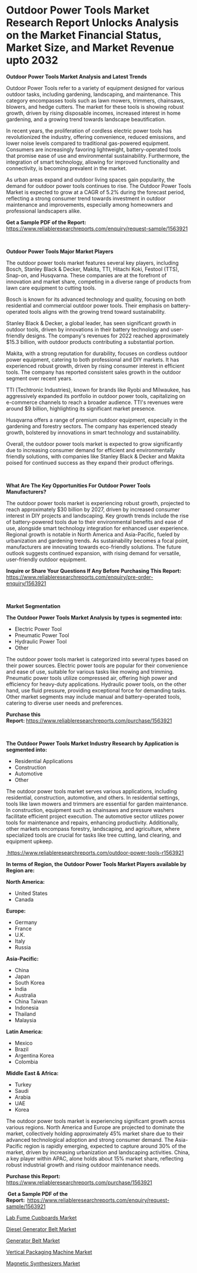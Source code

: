 <p><h1>Outdoor Power Tools Market Research Report Unlocks Analysis on the Market Financial Status, Market Size, and Market Revenue upto 2032</h1></p><p><strong>Outdoor Power Tools Market Analysis and Latest Trends</strong></p>
<p><p>Outdoor Power Tools refer to a variety of equipment designed for various outdoor tasks, including gardening, landscaping, and maintenance. This category encompasses tools such as lawn mowers, trimmers, chainsaws, blowers, and hedge cutters. The market for these tools is showing robust growth, driven by rising disposable incomes, increased interest in home gardening, and a growing trend towards landscape beautification. </p><p>In recent years, the proliferation of cordless electric power tools has revolutionized the industry, offering convenience, reduced emissions, and lower noise levels compared to traditional gas-powered equipment. Consumers are increasingly favoring lightweight, battery-operated tools that promise ease of use and environmental sustainability. Furthermore, the integration of smart technology, allowing for improved functionality and connectivity, is becoming prevalent in the market. </p><p>As urban areas expand and outdoor living spaces gain popularity, the demand for outdoor power tools continues to rise. The Outdoor Power Tools Market is expected to grow at a CAGR of 5.2% during the forecast period, reflecting a strong consumer trend towards investment in outdoor maintenance and improvements, especially among homeowners and professional landscapers alike.</p></p>
<p><strong>Get a Sample PDF of the Report:&nbsp;</strong> <a href="https://www.reliableresearchreports.com/enquiry/request-sample/1563921?utm_campaign=34&utm_medium=2&utm_source=Github&utm_content=ia&utm_term=11042025&utm_id=outdoor-power-tools">https://www.reliableresearchreports.com/enquiry/request-sample/1563921</a></p>
<p>&nbsp;</p>
<p><strong>Outdoor Power Tools Major Market Players</strong></p>
<p><p>The outdoor power tools market features several key players, including Bosch, Stanley Black & Decker, Makita, TTI, Hitachi Koki, Festool (TTS), Snap-on, and Husqvarna. These companies are at the forefront of innovation and market share, competing in a diverse range of products from lawn care equipment to cutting tools.</p><p>Bosch is known for its advanced technology and quality, focusing on both residential and commercial outdoor power tools. Their emphasis on battery-operated tools aligns with the growing trend toward sustainability.</p><p>Stanley Black & Decker, a global leader, has seen significant growth in outdoor tools, driven by innovations in their battery technology and user-friendly designs. The company's revenues for 2022 reached approximately $15.3 billion, with outdoor products contributing a substantial portion.</p><p>Makita, with a strong reputation for durability, focuses on cordless outdoor power equipment, catering to both professional and DIY markets. It has experienced robust growth, driven by rising consumer interest in efficient tools. The company has reported consistent sales growth in the outdoor segment over recent years.</p><p>TTI (Techtronic Industries), known for brands like Ryobi and Milwaukee, has aggressively expanded its portfolio in outdoor power tools, capitalizing on e-commerce channels to reach a broader audience. TTI's revenues were around $9 billion, highlighting its significant market presence.</p><p>Husqvarna offers a range of premium outdoor equipment, especially in the gardening and forestry sectors. The company has experienced steady growth, bolstered by innovations in smart technology and sustainability.</p><p>Overall, the outdoor power tools market is expected to grow significantly due to increasing consumer demand for efficient and environmentally friendly solutions, with companies like Stanley Black & Decker and Makita poised for continued success as they expand their product offerings.</p></p>
<p>&nbsp;</p>
<p><strong>What Are The Key Opportunities For Outdoor Power Tools Manufacturers?</strong></p>
<p><p>The outdoor power tools market is experiencing robust growth, projected to reach approximately $30 billion by 2027, driven by increased consumer interest in DIY projects and landscaping. Key growth trends include the rise of battery-powered tools due to their environmental benefits and ease of use, alongside smart technology integration for enhanced user experience. Regional growth is notable in North America and Asia-Pacific, fueled by urbanization and gardening trends. As sustainability becomes a focal point, manufacturers are innovating towards eco-friendly solutions. The future outlook suggests continued expansion, with rising demand for versatile, user-friendly outdoor equipment.</p></p>
<p><strong>Inquire or Share Your Questions If Any Before Purchasing This Report:</strong> <a href="https://www.reliableresearchreports.com/enquiry/pre-order-enquiry/1563921?utm_campaign=34&utm_medium=2&utm_source=Github&utm_content=ia&utm_term=11042025&utm_id=outdoor-power-tools">https://www.reliableresearchreports.com/enquiry/pre-order-enquiry/1563921</a></p>
<p>&nbsp;</p>
<p><strong>Market Segmentation</strong></p>
<p><strong>The Outdoor Power Tools Market Analysis by types is segmented into:</strong></p>
<p><ul><li>Electric Power Tool</li><li>Pneumatic Power Tool</li><li>Hydraulic Power Tool</li><li>Other</li></ul></p>
<p><p>The outdoor power tools market is categorized into several types based on their power sources. Electric power tools are popular for their convenience and ease of use, suitable for various tasks like mowing and trimming. Pneumatic power tools utilize compressed air, offering high power and efficiency for heavy-duty applications. Hydraulic power tools, on the other hand, use fluid pressure, providing exceptional force for demanding tasks. Other market segments may include manual and battery-operated tools, catering to diverse user needs and preferences.</p></p>
<p><strong>Purchase this Report:&nbsp;</strong><a href="https://www.reliableresearchreports.com/purchase/1563921?utm_campaign=34&utm_medium=2&utm_source=Github&utm_content=ia&utm_term=11042025&utm_id=outdoor-power-tools">https://www.reliableresearchreports.com/purchase/1563921</a></p>
<p>&nbsp;</p>
<p><strong>The Outdoor Power Tools Market Industry Research by Application is segmented into:</strong></p>
<p><ul><li>Residential Applications</li><li>Construction</li><li>Automotive</li><li>Other</li></ul></p>
<p><p>The outdoor power tools market serves various applications, including residential, construction, automotive, and others. In residential settings, tools like lawn mowers and trimmers are essential for garden maintenance. In construction, equipment such as chainsaws and pressure washers facilitate efficient project execution. The automotive sector utilizes power tools for maintenance and repairs, enhancing productivity. Additionally, other markets encompass forestry, landscaping, and agriculture, where specialized tools are crucial for tasks like tree cutting, land clearing, and equipment upkeep.</p></p>
<p><a href="https://www.reliableresearchreports.com/outdoor-power-tools-r1563921?utm_campaign=34&utm_medium=2&utm_source=Github&utm_content=ia&utm_term=11042025&utm_id=outdoor-power-tools">&nbsp;https://www.reliableresearchreports.com/outdoor-power-tools-r1563921</a></p>
<p><strong>In terms of Region, the Outdoor Power Tools Market Players available by Region are:</strong></p>
<p>
    <p> <strong> North America: </strong>
        <ul>
            <li>United States</li>
            <li>Canada</li>
        </ul>
        </p> 
    <p> <strong> Europe: </strong>
        <ul>
            <li>Germany</li>
            <li>France</li>
            <li>U.K.</li>
            <li>Italy</li>
            <li>Russia</li>
        </ul>
        </p> 
    <p> <strong> Asia-Pacific: </strong>
        <ul>
            <li>China</li>
            <li>Japan</li>
            <li>South Korea</li>
            <li>India</li>
            <li>Australia</li>
            <li>China Taiwan</li>
            <li>Indonesia</li>
            <li>Thailand</li>
            <li>Malaysia</li>
        </ul>
        </p> 
    <p> <strong> Latin America: </strong>
        <ul>
            <li>Mexico</li>
            <li>Brazil</li>
            <li>Argentina Korea</li>
            <li>Colombia</li>
        </ul>
        </p> 
    <p> <strong> Middle East & Africa: </strong>
        <ul>
            <li>Turkey</li>
            <li>Saudi</li>
            <li>Arabia</li>
            <li>UAE</li>
            <li>Korea</li>
        </ul>
    </p>
    </p>
<p><p>The outdoor power tools market is experiencing significant growth across various regions. North America and Europe are projected to dominate the market, collectively holding approximately 45% market share due to their advanced technological adoption and strong consumer demand. The Asia-Pacific region is rapidly emerging, expected to capture around 30% of the market, driven by increasing urbanization and landscaping activities. China, a key player within APAC, alone holds about 15% market share, reflecting robust industrial growth and rising outdoor maintenance needs.</p></p>
<p><strong>Purchase this Report: </strong><a href="https://www.reliableresearchreports.com/purchase/1563921?utm_campaign=34&utm_medium=2&utm_source=Github&utm_content=ia&utm_term=11042025&utm_id=outdoor-power-tools">https://www.reliableresearchreports.com/purchase/1563921</a></p>
<p>&nbsp;<strong>Get a Sample PDF of the Report:&nbsp;&nbsp;</strong><a href="https://www.reliableresearchreports.com/enquiry/request-sample/1563921?utm_campaign=34&utm_medium=2&utm_source=Github&utm_content=ia&utm_term=11042025&utm_id=outdoor-power-tools">https://www.reliableresearchreports.com/enquiry/request-sample/1563921</a></p>
<p><strong></strong></p>
<p><p><a href="https://github.com/dolorespeddico90/Market-Research-Report-List-1/blob/main/lab-fume-cupboards-market.md?utm_campaign=34&utm_medium=2&utm_source=Github&utm_content=ia&utm_term=11042025&utm_id=outdoor-power-tools">Lab Fume Cupboards Market</a></p><p><a href="https://github.com/krinerstormy331/Market-Research-Report-List-1/blob/main/diesel-generator-belt-market.md?utm_campaign=34&utm_medium=2&utm_source=Github&utm_content=ia&utm_term=11042025&utm_id=outdoor-power-tools">Diesel Generator Belt Market</a></p><p><a href="https://github.com/suleimannichelle7/Market-Research-Report-List-1/blob/main/generator-belt-market.md?utm_campaign=34&utm_medium=2&utm_source=Github&utm_content=ia&utm_term=11042025&utm_id=outdoor-power-tools">Generator Belt Market</a></p><p><a href="https://github.com/abantolemox08/Market-Research-Report-List-1/blob/main/vertical-packaging-machine-market.md?utm_campaign=34&utm_medium=2&utm_source=Github&utm_content=ia&utm_term=11042025&utm_id=outdoor-power-tools">Vertical Packaging Machine Market</a></p><p><a href="https://github.com/raffadongraffadong/Market-Research-Report-List-1/blob/main/magnetic-synthesizers-market.md?utm_campaign=34&utm_medium=2&utm_source=Github&utm_content=ia&utm_term=11042025&utm_id=outdoor-power-tools">Magnetic Synthesizers Market</a></p></p>